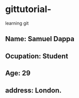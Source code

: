 # gittutorial-
learning git
## Name: Samuel Dappa
## Ocupation: Student
## Age: 29
## address: London.

